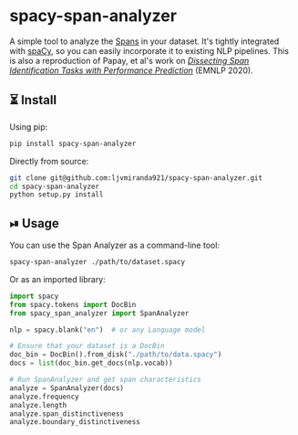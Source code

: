 # spacy-span-analyzer

A simple tool to analyze the [Spans](https://spacy.io/api/span) in your
dataset. It's tightly integrated with
[spaCy](https://github.com/explosion/spaCy), so you can easily incorporate it
to existing NLP pipelines. This is also a reproduction of Papay, et al's work on [*Dissecting Span
Identification Tasks with Performance
Prediction*](https://aclanthology.org/2020.emnlp-main.396.pdf) (EMNLP 2020).

## ⏳ Install

Using pip:

```sh
pip install spacy-span-analyzer
```

Directly from source:

```sh
git clone git@github.com:ljvmiranda921/spacy-span-analyzer.git
cd spacy-span-analyzer
python setup.py install
```

## ⏯ Usage

You can use the Span Analyzer as a command-line tool:

```sh
spacy-span-analyzer ./path/to/dataset.spacy
```

Or as an imported library:

```python
import spacy
from spacy.tokens import DocBin
from spacy_span_analyzer import SpanAnalyzer

nlp = spacy.blank("en")  # or any Language model

# Ensure that your dataset is a DocBin
doc_bin = DocBin().from_disk("./path/to/data.spacy")
docs = list(doc_bin.get_docs(nlp.vocab))

# Run SpanAnalyzer and get span characteristics
analyze = SpanAnalyzer(docs)
analyze.frequency  
analyze.length
analyze.span_distinctiveness
analyze.boundary_distinctiveness
```